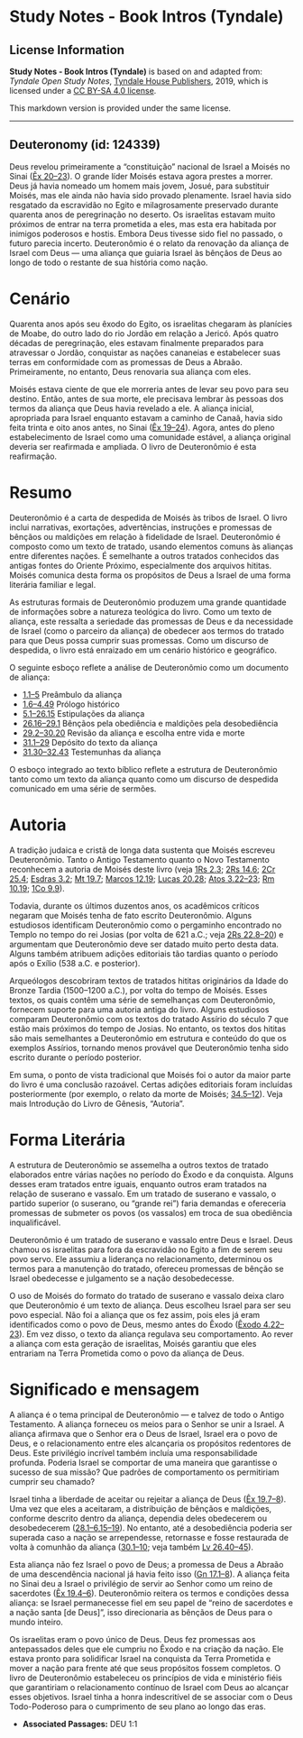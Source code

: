 # Study Notes - Book Intros (Tyndale)

## License Information

**Study Notes - Book Intros (Tyndale)** is based on and adapted from: _Tyndale Open Study Notes_, [Tyndale House Publishers](https://tyndaleopenresources.com/), 2019, which is licensed under a [CC BY-SA 4.0 license](https://creativecommons.org/licenses/by-sa/4.0/legalcode.en).

This markdown version is provided under the same license.



--------------------------------

## Deuteronomy (id: 124339)

Deus revelou primeiramente a “constituição” nacional de Israel a Moisés no Sinai ([Êx 20–23](https://ref.ly/Exod20:1-Exod23:33)). O grande líder Moisés estava agora prestes a morrer. Deus já havia nomeado um homem mais jovem, Josué, para substituir Moisés, mas ele ainda não havia sido provado plenamente. Israel havia sido resgatado da escravidão no Egito e milagrosamente preservado durante quarenta anos de peregrinação no deserto. Os israelitas estavam muito próximos de entrar na terra prometida a eles, mas esta era habitada por inimigos poderosos e hostis. Embora Deus tivesse sido fiel no passado, o futuro parecia incerto. Deuteronômio é o relato da renovação da aliança de Israel com Deus — uma aliança que guiaria Israel às bênçãos de Deus ao longo de todo o restante de sua história como nação.

Cenário
=======

Quarenta anos após seu êxodo do Egito, os israelitas chegaram às planícies de Moabe, do outro lado do rio Jordão em relação a Jericó. Após quatro décadas de peregrinação, eles estavam finalmente preparados para atravessar o Jordão, conquistar as nações cananeias e estabelecer suas terras em conformidade com as promessas de Deus a Abraão. Primeiramente, no entanto, Deus renovaria sua aliança com eles.

Moisés estava ciente de que ele morreria antes de levar seu povo para seu destino. Então, antes de sua morte, ele precisava lembrar às pessoas dos termos da aliança que Deus havia revelado a ele. A aliança inicial, apropriada para Israel enquanto estavam a caminho de Canaã, havia sido feita trinta e oito anos antes, no Sinai ([Êx 19–24](https://ref.ly/Exod19:1-Exod24:18)). Agora, antes do pleno estabelecimento de Israel como uma comunidade estável, a aliança original deveria ser reafirmada e ampliada. O livro de Deuteronômio é esta reafirmação.

Resumo
======

Deuteronômio é a carta de despedida de Moisés às tribos de Israel. O livro inclui narrativas, exortações, advertências, instruções e promessas de bênçãos ou maldições em relação à fidelidade de Israel. Deuteronômio é composto como um texto de tratado, usando elementos comuns às alianças entre diferentes nações. É semelhante a outros tratados conhecidos das antigas fontes do Oriente Próximo, especialmente dos arquivos hititas. Moisés comunica desta forma os propósitos de Deus a Israel de uma forma literária familiar e legal.

As estruturas formais de Deuteronômio produzem uma grande quantidade de informações sobre a natureza teológica do livro. Como um texto de aliança, este ressalta a seriedade das promessas de Deus e da necessidade de Israel (como o parceiro da aliança) de obedecer aos termos do tratado para que Deus possa cumprir suas promessas. Como um discurso de despedida, o livro está enraizado em um cenário histórico e geográfico.

O seguinte esboço reflete a análise de Deuteronômio como um documento de aliança:

* [1\.1–5](https://ref.ly/Deut1:1-Deut1:5) Preâmbulo da aliança
* [1\.6–4\.49](https://ref.ly/Deut1:6-Deut4:49) Prólogo histórico
* [5\.1–26\.15](https://ref.ly/Deut5:1-Deut26:15) Estipulações da aliança
* [26\.16–29\.1](https://ref.ly/Deut26:16-Deut29:1) Bênçãos pela obediência e maldições pela desobediência
* [29\.2–30\.20](https://ref.ly/Deut29:2-Deut30:20) Revisão da aliança e escolha entre vida e morte
* [31\.1–29](https://ref.ly/Deut31:1-Deut31:29) Depósito do texto da aliança
* [31\.30–32\.43](https://ref.ly/Deut31:30-Deut32:43) Testemunhas da aliança

O esboço integrado ao texto bíblico reflete a estrutura de Deuteronômio tanto como um texto da aliança quanto como um discurso de despedida comunicado em uma série de sermões.

Autoria
=======

A tradição judaica e cristã de longa data sustenta que Moisés escreveu Deuteronômio. Tanto o Antigo Testamento quanto o Novo Testamento reconhecem a autoria de Moisés deste livro (veja [1Rs 2\.3](https://ref.ly/1Kgs2:3); [2Rs 14\.6](https://ref.ly/2Kgs14:6); [2Cr 25\.4](https://ref.ly/2Chr25:4); [Esdras 3\.2](https://ref.ly/Ezra3:2); [Mt 19\.7](https://ref.ly/Matt19:7); [Marcos 12\.19](https://ref.ly/Mark12:19); [Lucas 20\.28](https://ref.ly/Luke20:28); [Atos 3\.22–23](https://ref.ly/Acts3:22-Acts3:23); [Rm 10\.19](https://ref.ly/Rom10:19); [1Co 9\.9](https://ref.ly/1Cor9:9)).

Todavia, durante os últimos duzentos anos, os acadêmicos críticos negaram que Moisés tenha de fato escrito Deuteronômio. Alguns estudiosos identificam Deuteronômio como o pergaminho encontrado no Templo no tempo do rei Josias (por volta de 621 a.C.; veja [2Rs 22\.8–20](https://ref.ly/2Kgs22:8-2Kgs22:20)) e argumentam que Deuteronômio deve ser datado muito perto desta data. Alguns também atribuem adições editoriais tão tardias quanto o período após o Exílio (538 a.C. e posterior).

Arqueólogos descobriram textos de tratados hititas originários da Idade do Bronze Tardia (1500–1200 a.C.), por volta do tempo de Moisés. Esses textos, os quais contêm uma série de semelhanças com Deuteronômio, fornecem suporte para uma autoria antiga do livro. Alguns estudiosos comparam Deuteronômio com os textos do tratado Assírio do século 7 que estão mais próximos do tempo de Josias. No entanto, os textos dos hititas são mais semelhantes a Deuteronômio em estrutura e conteúdo do que os exemplos Assírios, tornando menos provável que Deuteronômio tenha sido escrito durante o período posterior.

Em suma, o ponto de vista tradicional que Moisés foi o autor da maior parte do livro é uma conclusão razoável. Certas adições editoriais foram incluídas posteriormente (por exemplo, o relato da morte de Moisés; [34\.5–12](https://ref.ly/Deut34:5-Deut34:12)). Veja mais Introdução do Livro de Gênesis, “Autoria”.

Forma Literária
===============

A estrutura de Deuteronômio se assemelha a outros textos de tratado elaborados entre várias nações no período do Êxodo e da conquista. Alguns desses eram tratados entre iguais, enquanto outros eram tratados na relação de suserano e vassalo. Em um tratado de suserano e vassalo, o partido superior (o suserano, ou “grande rei”) faria demandas e ofereceria promessas de submeter os povos (os vassalos) em troca de sua obediência inqualificável.

Deuteronômio é um tratado de suserano e vassalo entre Deus e Israel. Deus chamou os israelitas para fora da escravidão no Egito a fim de serem seu povo servo. Ele assumiu a liderança no relacionamento, determinou os termos para a manutenção do tratado, ofereceu promessas de bênção se Israel obedecesse e julgamento se a nação desobedecesse.

O uso de Moisés do formato do tratado de suserano e vassalo deixa claro que Deuteronômio é um texto de aliança. Deus escolheu Israel para ser seu povo especial. Não foi a aliança que os fez assim, pois eles já eram identificados como o povo de Deus, mesmo antes do Êxodo ([Êxodo 4\.22–23](https://ref.ly/Exod4:22-Exod4:23)). Em vez disso, o texto da aliança regulava seu comportamento. Ao rever a aliança com esta geração de israelitas, Moisés garantiu que eles entrariam na Terra Prometida como o povo da aliança de Deus.

Significado e mensagem
======================

A aliança é o tema principal de Deuteronômio — e talvez de todo o Antigo Testamento. A aliança forneceu os meios para o Senhor se unir a Israel. A aliança afirmava que o Senhor era o Deus de Israel, Israel era o povo de Deus, e o relacionamento entre eles alcançaria os propósitos redentores de Deus. Este privilégio incrível também incluía uma responsabilidade profunda. Poderia Israel se comportar de uma maneira que garantisse o sucesso de sua missão? Que padrões de comportamento os permitiriam cumprir seu chamado?

Israel tinha a liberdade de aceitar ou rejeitar a aliança de Deus ([Êx 19\.7–8](https://ref.ly/Exod19:7-Exod19:8)). Uma vez que eles a aceitaram, a distribuição de bênçãos e maldições, conforme descrito dentro da aliança, dependia deles obedecerem ou desobedecerem ([28\.1–6](https://ref.ly/Deut28:1-Deut28:6),[15–19](https://ref.ly/Deut28:15-Deut28:19)). No entanto, até a desobediência poderia ser superada caso a nação se arrependesse, retornasse e fosse restaurada de volta à comunhão da aliança ([30\.1–10](https://ref.ly/Deut30:1-Deut30:10); veja também [Lv 26\.40–45](https://ref.ly/Lev26:40-Lev26:45)).

Esta aliança não fez Israel o povo de Deus; a promessa de Deus a Abraão de uma descendência nacional já havia feito isso ([Gn 17\.1–8](https://ref.ly/Gen17:1-Gen17:8)). A aliança feita no Sinai deu a Israel o privilégio de servir ao Senhor como um reino de sacerdotes ([Êx 19\.4–6](https://ref.ly/Exod19:4-Exod19:6)). Deuteronômio reitera os termos e condições dessa aliança: se Israel permanecesse fiel em seu papel de “reino de sacerdotes e a nação santa \[de Deus]”, isso direcionaria as bênçãos de Deus para o mundo inteiro.

Os israelitas eram o povo único de Deus. Deus fez promessas aos antepassados deles que ele cumpriu no Êxodo e na criação da nação. Ele estava pronto para solidificar Israel na conquista da Terra Prometida e mover a nação para frente até que seus propósitos fossem completos. O livro de Deuteronômio estabeleceu os princípios de vida e ministério fiéis que garantiriam o relacionamento contínuo de Israel com Deus ao alcançar esses objetivos. Israel tinha a honra indescritível de se associar com o Deus Todo\-Poderoso para o cumprimento de seu plano ao longo das eras.

* **Associated Passages:** DEU 1:1

